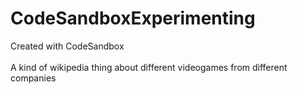 # CodeSandboxExperimenting

Created with CodeSandbox<br/><br/>
A kind of wikipedia thing about different videogames from different companies
